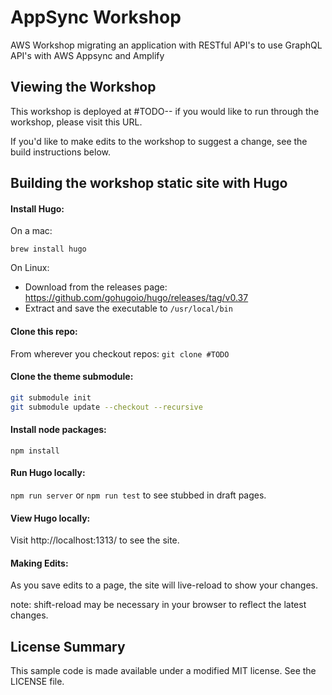 # AppSync Workshop
AWS Workshop migrating an application with RESTful API's to use GraphQL API's with AWS Appsync and Amplify

## Viewing the Workshop
This workshop is deployed at #TODO-- if you would like to run through the workshop, please visit this URL.

If you'd like to make edits to the workshop to suggest a change, see the build instructions below.

## Building the workshop static site with Hugo

#### Install Hugo:
On a mac:

`brew install hugo`

On Linux:
  - Download from the releases page: https://github.com/gohugoio/hugo/releases/tag/v0.37
  - Extract and save the executable to `/usr/local/bin`

#### Clone this repo:
From wherever you checkout repos:
`git clone #TODO`

#### Clone the theme submodule:

```sh
git submodule init
git submodule update --checkout --recursive
```

#### Install node packages:

`npm install`

#### Run Hugo locally:

`npm run server`
or
`npm run test` to see stubbed in draft pages.

#### View Hugo locally:
Visit http://localhost:1313/ to see the site.

#### Making Edits:
As you save edits to a page, the site will live-reload to show your changes.

note: shift-reload may be necessary in your browser to reflect the latest changes.

## License Summary

This sample code is made available under a modified MIT license. See the LICENSE file.

